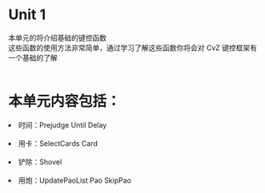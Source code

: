 # Unit 1

本单元的将介绍基础的键控函数<br>
这些函数的使用方法非常简单，通过学习了解这些函数你将会对 CvZ 键控框架有一个基础的了解<br><br>
# 本单元内容包括：
<li>时间：Prejudge Until Delay</li><br>
<li>用卡：SelectCards Card</li><br>
<li>铲除：Shovel</li><br>
<li>用炮：UpdatePaoList Pao SkipPao</li><br>


